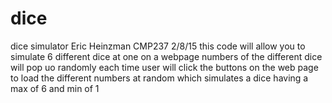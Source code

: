 # dice
dice simulator Eric Heinzman CMP237 2/8/15
this code will allow you to simulate 6 different dice at one on a webpage
numbers of the different dice will pop uo randomly each time
user will click the buttons on the web page to load the different numbers at random which simulates a dice having a max of 6 and min of 1
